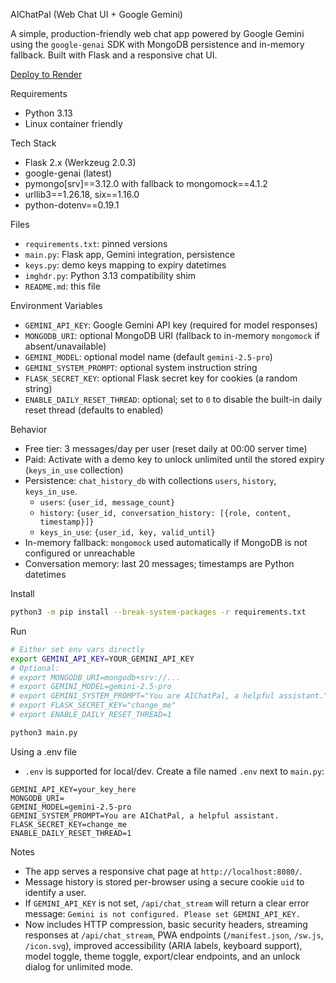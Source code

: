 AIChatPal (Web Chat UI + Google Gemini)

A simple, production-friendly web chat app powered by Google Gemini using the `google-genai` SDK with MongoDB persistence and in-memory fallback. Built with Flask and a responsive chat UI.

[Deploy to Render](https://render.com/deploy?repo=https://github.com/JackkySpice/AI-Chat-Pal)

Requirements
- Python 3.13
- Linux container friendly

Tech Stack
- Flask 2.x (Werkzeug 2.0.3)
- google-genai (latest)
- pymongo[srv]==3.12.0 with fallback to mongomock==4.1.2
- urllib3==1.26.18, six==1.16.0
- python-dotenv==0.19.1

Files
- `requirements.txt`: pinned versions
- `main.py`: Flask app, Gemini integration, persistence
- `keys.py`: demo keys mapping to expiry datetimes
- `imghdr.py`: Python 3.13 compatibility shim
- `README.md`: this file

Environment Variables
- `GEMINI_API_KEY`: Google Gemini API key (required for model responses)
- `MONGODB_URI`: optional MongoDB URI (fallback to in-memory `mongomock` if absent/unavailable)
- `GEMINI_MODEL`: optional model name (default `gemini-2.5-pro`)
- `GEMINI_SYSTEM_PROMPT`: optional system instruction string
- `FLASK_SECRET_KEY`: optional Flask secret key for cookies (a random string)
- `ENABLE_DAILY_RESET_THREAD`: optional; set to `0` to disable the built-in daily reset thread (defaults to enabled)

Behavior
- Free tier: 3 messages/day per user (reset daily at 00:00 server time)
- Paid: Activate with a demo key to unlock unlimited until the stored expiry (`keys_in_use` collection)
- Persistence: `chat_history_db` with collections `users`, `history`, `keys_in_use`.
  - `users`: `{user_id, message_count}`
  - `history`: `{user_id, conversation_history: [{role, content, timestamp}]}`
  - `keys_in_use`: `{user_id, key, valid_until}`
- In-memory fallback: `mongomock` used automatically if MongoDB is not configured or unreachable
- Conversation memory: last 20 messages; timestamps are Python datetimes

Install
```bash
python3 -m pip install --break-system-packages -r requirements.txt
```

Run
```bash
# Either set env vars directly
export GEMINI_API_KEY=YOUR_GEMINI_API_KEY
# Optional:
# export MONGODB_URI=mongodb+srv://...
# export GEMINI_MODEL=gemini-2.5-pro
# export GEMINI_SYSTEM_PROMPT="You are AIChatPal, a helpful assistant."
# export FLASK_SECRET_KEY="change_me"
# export ENABLE_DAILY_RESET_THREAD=1

python3 main.py
```

Using a .env file
- `.env` is supported for local/dev. Create a file named `.env` next to `main.py`:
```
GEMINI_API_KEY=your_key_here
MONGODB_URI=
GEMINI_MODEL=gemini-2.5-pro
GEMINI_SYSTEM_PROMPT=You are AIChatPal, a helpful assistant.
FLASK_SECRET_KEY=change_me
ENABLE_DAILY_RESET_THREAD=1
```

Notes
- The app serves a responsive chat page at `http://localhost:8080/`.
- Message history is stored per-browser using a secure cookie `uid` to identify a user.
- If `GEMINI_API_KEY` is not set, `/api/chat_stream` will return a clear error message: `Gemini is not configured. Please set GEMINI_API_KEY.`
- Now includes HTTP compression, basic security headers, streaming responses at `/api/chat_stream`, PWA endpoints (`/manifest.json`, `/sw.js`, `/icon.svg`), improved accessibility (ARIA labels, keyboard support), model toggle, theme toggle, export/clear endpoints, and an unlock dialog for unlimited mode.
